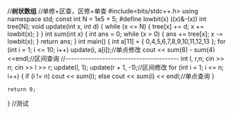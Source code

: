 //**树状数组**
//单修+区查，区修+单查
#include<bits/stdc++.h>
using namespace std;
const int N = 1e5 + 5;
#define lowbit(x) ((x)&-(x))
int tree[N];
void update(int x, int d)
{
	while (x <= N)
	{
		tree[x] += d;
		x += lowbit(x);
	}
}
int sum(int x)
{
	int ans = 0;
	while (x > 0)
	{
		ans += tree[x];
		x -= lowbit(x);
	}
	return ans;
}
int main()
{
	int a[11] = { 0,4,5,6,7,8,9,10,11,12,13 };
	for (int i = 1; i <= 10; i++)
		update(i, a[i]);//单点修改
	cout << sum(8) - sum(4)<<endl;//区间查询
	//----------------------------------------
	int l, r,n;
	cin >> n;
	cin >> l >> r;
	update(l, 1);
	update(r + 1, -1);//区间修改
	for (int i = 1; i <= n; i++)
	{
		if (i != n)
			cout << sum(i);
		else
			cout << sum(i) << endl;//单点查询
	}

	return 0;
}
//测试
